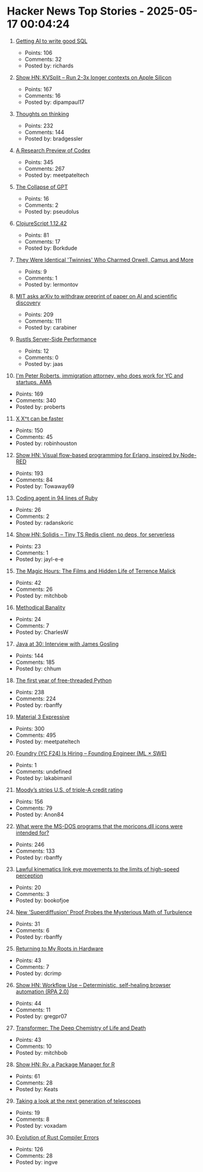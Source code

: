 # Hacker News Top Stories - 2025-05-17 00:04:24

1. [Getting AI to write good SQL](https://cloud.google.com/blog/products/databases/techniques-for-improving-text-to-sql)
   - Points: 106
   - Comments: 32
   - Posted by: richards

2. [Show HN: KVSplit – Run 2-3x longer contexts on Apple Silicon](https://github.com/dipampaul17/KVSplit)
   - Points: 167
   - Comments: 16
   - Posted by: dipampaul17

3. [Thoughts on thinking](https://dcurt.is/thinking)
   - Points: 232
   - Comments: 144
   - Posted by: bradgessler

4. [A Research Preview of Codex](https://openai.com/index/introducing-codex/)
   - Points: 345
   - Comments: 267
   - Posted by: meetpateltech

5. [The Collapse of GPT](https://cacm.acm.org/news/the-collapse-of-gpt/)
   - Points: 16
   - Comments: 2
   - Posted by: pseudolus

6. [ClojureScript 1.12.42](https://clojurescript.org/news/2025-05-16-release)
   - Points: 81
   - Comments: 17
   - Posted by: Borkdude

7. [They Were Identical 'Twinnies' Who Charmed Orwell, Camus and More](https://www.nytimes.com/2025/05/04/books/review/the-dazzling-paget-sisters-ariane-bankes.html)
   - Points: 9
   - Comments: 1
   - Posted by: lermontov

8. [MIT asks arXiv to withdraw preprint of paper on AI and scientific discovery](https://economics.mit.edu/news/assuring-accurate-research-record)
   - Points: 209
   - Comments: 111
   - Posted by: carabiner

9. [Rustls Server-Side Performance](https://www.memorysafety.org/blog/rustls-server-perf/)
   - Points: 12
   - Comments: 0
   - Posted by: jaas

10. [I'm Peter Roberts, immigration attorney, who does work for YC and startups. AMA](undefined)
   - Points: 169
   - Comments: 340
   - Posted by: proberts

11. [X X^t can be faster](https://arxiv.org/abs/2505.09814)
   - Points: 150
   - Comments: 45
   - Posted by: robinhouston

12. [Show HN: Visual flow-based programming for Erlang, inspired by Node-RED](https://github.com/gorenje/erlang-red)
   - Points: 193
   - Comments: 84
   - Posted by: Towaway69

13. [Coding agent in 94 lines of Ruby](https://radanskoric.com/articles/coding-agent-in-ruby)
   - Points: 26
   - Comments: 2
   - Posted by: radanskoric

14. [Show HN: Solidis – Tiny TS Redis client, no deps, for serverless](https://github.com/vcms-io/solidis)
   - Points: 23
   - Comments: 1
   - Posted by: jayl-e-e

15. [The Magic Hours: The Films and Hidden Life of Terrence Malick](https://www.lrb.co.uk/the-paper/v47/n09/david-thomson/cool-tricking)
   - Points: 42
   - Comments: 26
   - Posted by: mitchbob

16. [Methodical Banality](https://aeon.co/essays/who-needs-ai-text-generation-when-theres-erasmus-of-rotterdam)
   - Points: 24
   - Comments: 7
   - Posted by: CharlesW

17. [Java at 30: Interview with James Gosling](https://thenewstack.io/java-at-30-the-genius-behind-the-code-that-changed-tech/)
   - Points: 144
   - Comments: 185
   - Posted by: chhum

18. [The first year of free-threaded Python](https://labs.quansight.org/blog/free-threaded-one-year-recap)
   - Points: 238
   - Comments: 224
   - Posted by: rbanffy

19. [Material 3 Expressive](https://design.google/library/expressive-material-design-google-research)
   - Points: 300
   - Comments: 495
   - Posted by: meetpateltech

20. [Foundry (YC F24) Is Hiring – Founding Engineer (ML × SWE)](https://www.ycombinator.com/companies/foundry/jobs/uwi8b6I-founding-engineer-ml-x-swe)
   - Points: 1
   - Comments: undefined
   - Posted by: lakabimanil

21. [Moody’s strips U.S. of triple-A credit rating](https://www.ft.com/content/e456ea34-c6ad-43fe-abe9-d4ce781c07b4)
   - Points: 156
   - Comments: 79
   - Posted by: Anon84

22. [What were the MS-DOS programs that the moricons.dll icons were intended for?](https://devblogs.microsoft.com/oldnewthing/20250507-00/?p=111157)
   - Points: 246
   - Comments: 133
   - Posted by: rbanffy

23. [Lawful kinematics link eye movements to the limits of high-speed perception](https://www.nature.com/articles/s41467-025-58659-9)
   - Points: 20
   - Comments: 3
   - Posted by: bookofjoe

24. [New 'Superdiffusion' Proof Probes the Mysterious Math of Turbulence](https://www.quantamagazine.org/new-superdiffusion-proof-probes-the-mysterious-math-of-turbulence-20250516/)
   - Points: 31
   - Comments: 6
   - Posted by: rbanffy

25. [Returning to My Roots in Hardware](https://dancrimp.nz/2025/03/31/hardware/)
   - Points: 43
   - Comments: 7
   - Posted by: dcrimp

26. [Show HN: Workflow Use – Deterministic, self-healing browser automation (RPA 2.0)](https://github.com/browser-use/workflow-use)
   - Points: 44
   - Comments: 11
   - Posted by: gregpr07

27. [Transformer: The Deep Chemistry of Life and Death](https://nick-lane.net/books/transformer-the-deep-chemistry-of-life-and-death/)
   - Points: 43
   - Comments: 10
   - Posted by: mitchbob

28. [Show HN: Rv, a Package Manager for R](https://github.com/A2-ai/rv)
   - Points: 61
   - Comments: 28
   - Posted by: Keats

29. [Taking a look at the next generation of telescopes](https://arstechnica.com/space/2025/05/tuesday-telescope-taking-a-look-at-the-next-generation-of-telescopes/)
   - Points: 19
   - Comments: 8
   - Posted by: voxadam

30. [Evolution of Rust Compiler Errors](https://kobzol.github.io/rust/rustc/2025/05/16/evolution-of-rustc-errors.html)
   - Points: 126
   - Comments: 28
   - Posted by: ingve

